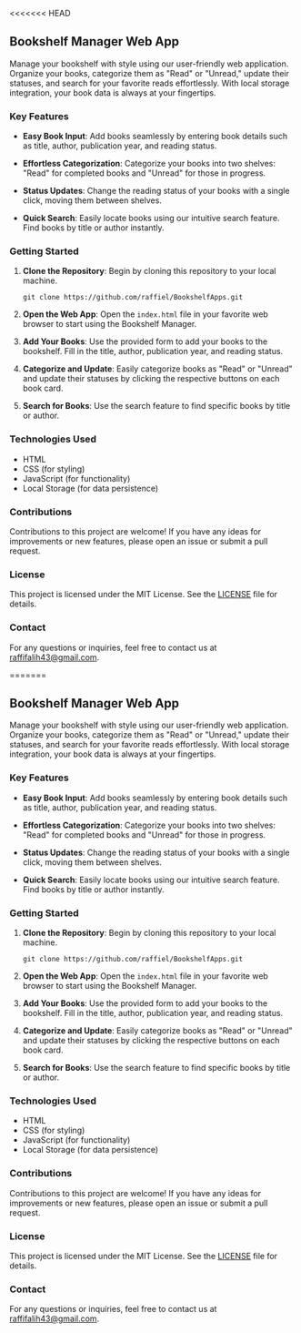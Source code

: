 <<<<<<< HEAD
## Bookshelf Manager Web App

Manage your bookshelf with style using our user-friendly web application. Organize your books, categorize them as "Read" or "Unread," update their statuses, and search for your favorite reads effortlessly. With local storage integration, your book data is always at your fingertips.

### Key Features

- **Easy Book Input**: Add books seamlessly by entering book details such as title, author, publication year, and reading status.

- **Effortless Categorization**: Categorize your books into two shelves: "Read" for completed books and "Unread" for those in progress.

- **Status Updates**: Change the reading status of your books with a single click, moving them between shelves.

- **Quick Search**: Easily locate books using our intuitive search feature. Find books by title or author instantly.

### Getting Started

1. **Clone the Repository**: Begin by cloning this repository to your local machine.

   ```
   git clone https://github.com/raffiel/BookshelfApps.git

   ```

2. **Open the Web App**: Open the `index.html` file in your favorite web browser to start using the Bookshelf Manager.

3. **Add Your Books**: Use the provided form to add your books to the bookshelf. Fill in the title, author, publication year, and reading status.

4. **Categorize and Update**: Easily categorize books as "Read" or "Unread" and update their statuses by clicking the respective buttons on each book card.

5. **Search for Books**: Use the search feature to find specific books by title or author.

### Technologies Used

- HTML
- CSS (for styling)
- JavaScript (for functionality)
- Local Storage (for data persistence)

### Contributions

Contributions to this project are welcome! If you have any ideas for improvements or new features, please open an issue or submit a pull request.

### License

This project is licensed under the MIT License. See the [LICENSE](LICENSE) file for details.

### Contact

For any questions or inquiries, feel free to contact us at raffifalih43@gmail.com.

=======
## Bookshelf Manager Web App

Manage your bookshelf with style using our user-friendly web application. Organize your books, categorize them as "Read" or "Unread," update their statuses, and search for your favorite reads effortlessly. With local storage integration, your book data is always at your fingertips.

### Key Features

- **Easy Book Input**: Add books seamlessly by entering book details such as title, author, publication year, and reading status.

- **Effortless Categorization**: Categorize your books into two shelves: "Read" for completed books and "Unread" for those in progress.

- **Status Updates**: Change the reading status of your books with a single click, moving them between shelves.

- **Quick Search**: Easily locate books using our intuitive search feature. Find books by title or author instantly.

### Getting Started

1. **Clone the Repository**: Begin by cloning this repository to your local machine.

   ```
   git clone https://github.com/raffiel/BookshelfApps.git

   ```

2. **Open the Web App**: Open the `index.html` file in your favorite web browser to start using the Bookshelf Manager.

3. **Add Your Books**: Use the provided form to add your books to the bookshelf. Fill in the title, author, publication year, and reading status.

4. **Categorize and Update**: Easily categorize books as "Read" or "Unread" and update their statuses by clicking the respective buttons on each book card.

5. **Search for Books**: Use the search feature to find specific books by title or author.

### Technologies Used

- HTML
- CSS (for styling)
- JavaScript (for functionality)
- Local Storage (for data persistence)

### Contributions

Contributions to this project are welcome! If you have any ideas for improvements or new features, please open an issue or submit a pull request.

### License

This project is licensed under the MIT License. See the [LICENSE](LICENSE) file for details.

### Contact

For any questions or inquiries, feel free to contact us at raffifalih43@gmail.com.

